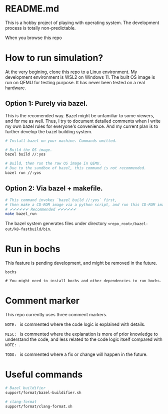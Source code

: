 # README.md
This is a hobby project of playing with operating system. The development process is totally non-predictable.

When you browse this repo

# How to run simulation?
At the very begining, clone this repo to a Linux environment. My development environment is WSL2 on Windows 11.
The built OS image is run on QEMU for testing purpose. It has never been tested on a real hardware.
## Option 1: Purely via bazel.
This is the recomended way. Bazel might be unfamiliar to some viewers, and for me as well. Thus, I try to document
detailed comments when I write my own bazel rules for everyone's convenience. And my current plan is to further
develop the bazel building system.
```bash
# Install bazel on your machine. Commands omitted.

# Build the OS image.
bazel build //:yos

# Build, then run the raw OS image in QEMU.
# Due to the sandbox of bazel, this command is not recommended.
bazel run //:yos
```
## Option 2: Via bazel + makefile.
```bash
# This command invokes `bazel build //:yos` first,
# then make a CD-ROM image via a python script, and run this CD-ROM image in QEMU.
# ✔✔✔✔✔✔ Recommended ✔✔✔✔✔✔
make bazel_run
```
The bazel system generates files under directory `<repo_root>/bazel-out/k8-fastbuild/bin`.


# Run in bochs
This feature is pending development, and might be removed in the future.
```
bochs

# You might need to install bochs and other dependencies to run bochs.
```

# Comment marker
This repo currently uses three comment markers.

`NOTE: ` is commented where the code logic is explained with details.

`MISC: ` is commented where the explanation is more of prior knowledge to understand the code, and less related to the code logic itself compared with `NOTE: `.

`TODO: ` is commented where a fix or change will happen in the future.

# Useful commands
```sh
# Bazel buildifier
support/format/bazel-buildifier.sh

# clang-format
support/format/clang-format.sh
```
